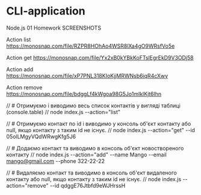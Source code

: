 # CLI-application
Node.js 01 Homework
SCREENSHOTS

 Action list
https://monosnap.com/file/RZPR8HOhAo4WSR8lXa4gO9WRsfVo5e

 Action get
https://monosnap.com/file/Yx2xB0kYBkKoFTslEgrEkD9V3ODj58

Action add
https://monosnap.com/file/xP7PNL318KIoKjjMRWNsb6iqR4cXwy

Action remove
https://monosnap.com/file/bdggLf4kWgoa98G5Jo1mIklKjt6lhn

// # Отримуємо і виводимо весь список контактів у вигляді таблиці (console.table)
// node index.js --action="list"

// # Отримуємо контакт по id і виводимо у консоль об'єкт контакту або null, якщо контакту з таким id не існує.
// node index.js --action="get" --id 05olLMgyVQdWRwgKfg5J6

// # Додаємо контакт та виводимо в консоль об'єкт новоствореного контакту
// node index.js --action="add" --name Mango --email mango@gmail.com --phone 322-22-22

// # Видаляємо контакт та виводимо в консоль об'єкт видаленого контакту або null, якщо контакту з таким id не існує.
// node index.js --action="remove" --id qdggE76Jtbfd9eWJHrssH

